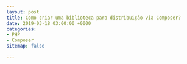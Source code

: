 ```yaml
---
layout: post
title: Como criar uma biblioteca para distribuição via Composer?
date: 2019-03-18 03:00:00 +0000
categories:
- PHP
- Composer
sitemap: false

---
```


